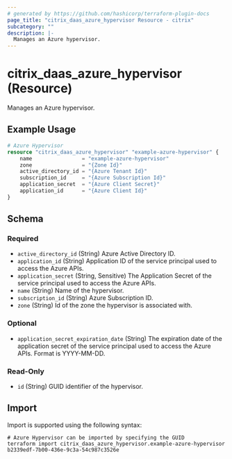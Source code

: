 ```yaml
---
# generated by https://github.com/hashicorp/terraform-plugin-docs
page_title: "citrix_daas_azure_hypervisor Resource - citrix"
subcategory: ""
description: |-
  Manages an Azure hypervisor.
---
```


# citrix_daas_azure_hypervisor (Resource)

Manages an Azure hypervisor.

## Example Usage

```terraform
# Azure Hypervisor
resource "citrix_daas_azure_hypervisor" "example-azure-hypervisor" {
    name                = "example-azure-hypervisor"
    zone                = "{Zone Id}"
    active_directory_id = "{Azure Tenant Id}"
    subscription_id     = "{Azure Subscription Id}"
    application_secret  = "{Azure Client Secret}"
    application_id      = "{Azure Client Id}"
}
```

<!-- schema generated by tfplugindocs -->
## Schema

### Required

- `active_directory_id` (String) Azure Active Directory ID.
- `application_id` (String) Application ID of the service principal used to access the Azure APIs.
- `application_secret` (String, Sensitive) The Application Secret of the service principal used to access the Azure APIs.
- `name` (String) Name of the hypervisor.
- `subscription_id` (String) Azure Subscription ID.
- `zone` (String) Id of the zone the hypervisor is associated with.

### Optional

- `application_secret_expiration_date` (String) The expiration date of the application secret of the service principal used to access the Azure APIs. Format is YYYY-MM-DD.

### Read-Only

- `id` (String) GUID identifier of the hypervisor.

## Import

Import is supported using the following syntax:

```shell
# Azure Hypervisor can be imported by specifying the GUID
terraform import citrix_daas_azure_hypervisor.example-azure-hypervisor b2339edf-7b00-436e-9c3a-54c987c3526e
```
